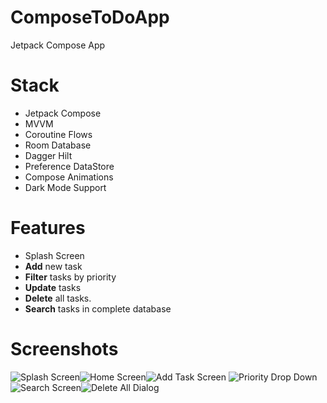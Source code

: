 # ComposeToDoApp

Jetpack Compose App

# Stack

- Jetpack Compose
- MVVM
- Coroutine Flows
- Room Database
- Dagger Hilt
- Preference DataStore
- Compose Animations
- Dark Mode Support

# Features

- Splash Screen
- **Add** new task
- **Filter** tasks by priority
- **Update** tasks
- **Delete** all tasks.
- **Search** tasks in complete database

# Screenshots

![Splash Screen](assets/1.png)![Home Screen](assets/2.png)![Add Task Screen](assets/3.png)
![Priority Drop Down](assets/4.png)![Search Screen](assets/5.png)![Delete All Dialog](assets/6.png)




